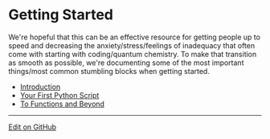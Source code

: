 # Getting Started

We're hopeful that this can be an effective resource for getting people up to speed and decreasing the anxiety/stress/feelings of inadequacy that often come with starting with coding/quantum chemistry.
To make that transition as smooth as possible, we're documenting some of the most important things/most common stumbling blocks when getting started.

* [Introduction](intro.md)
* [Your First Python Script](FirstPythonScript.md)
* [To Functions and Beyond](FunctionsAndBeyond.md)

---
[Edit on GitHub](https://github.com/McCoyGroup/References/edit/gh-pages/McCoy%20Group%20Code%20Academy/GettingStarted/index.md)
